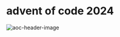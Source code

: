 # advent of code 2024
![aoc-header-image](https://github.com/user-attachments/assets/117577e0-ae67-4403-b5f7-26f17ba1c888)
